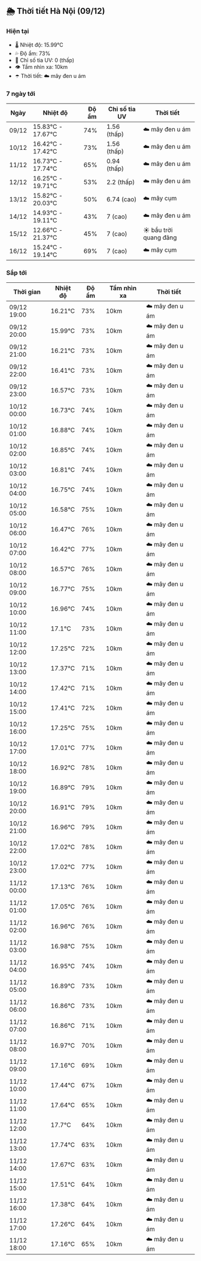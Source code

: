 ## 🌦️ Thời tiết Hà Nội (09/12)

### Hiện tại

- 🌡️ Nhiệt độ: 15.99℃
- 💦 Độ ẩm: 73%
- 🌟 Chỉ số tia UV: 0 (thấp)
- 👁️ Tầm nhìn xa: 10km
- ☂️ Thời tiết: ☁️ mây đen u ám

### 7 ngày tới

| Ngày | Nhiệt độ | Độ ẩm | Chỉ số tia UV | Thời tiết |
| --- | --- | --- | --- | --- |
| 09/12 | 15.83℃ - 17.67℃ | 74% | 1.56 (thấp) | ☁️ mây đen u ám |
| 10/12 | 16.42℃ - 17.42℃ | 73% | 1.56 (thấp) | ☁️ mây đen u ám |
| 11/12 | 16.73℃ - 17.74℃ | 65% | 0.94 (thấp) | ☁️ mây đen u ám |
| 12/12 | 16.25℃ - 19.71℃ | 53% | 2.2 (thấp) | ☁️ mây đen u ám |
| 13/12 | 15.82℃ - 20.03℃ | 50% | 6.74 (cao) | ☁️ mây cụm |
| 14/12 | 14.93℃ - 19.11℃ | 43% | 7 (cao) | ☁️ mây đen u ám |
| 15/12 | 12.66℃ - 21.37℃ | 45% | 7 (cao) | ☀️ bầu trời quang đãng |
| 16/12 | 15.24℃ - 19.14℃ | 69% | 7 (cao) | ☁️ mây cụm |

### Sắp tới

| Thời gian | Nhiệt độ | Độ ẩm | Tầm nhìn xa | Thời tiết |
| --- | --- | --- | --- | --- |
| 09/12 19:00 | 16.21℃ | 73% | 10km | ☁️ mây đen u ám |
| 09/12 20:00 | 15.99℃ | 73% | 10km | ☁️ mây đen u ám |
| 09/12 21:00 | 16.21℃ | 73% | 10km | ☁️ mây đen u ám |
| 09/12 22:00 | 16.41℃ | 73% | 10km | ☁️ mây đen u ám |
| 09/12 23:00 | 16.57℃ | 73% | 10km | ☁️ mây đen u ám |
| 10/12 00:00 | 16.73℃ | 74% | 10km | ☁️ mây đen u ám |
| 10/12 01:00 | 16.88℃ | 74% | 10km | ☁️ mây đen u ám |
| 10/12 02:00 | 16.85℃ | 74% | 10km | ☁️ mây đen u ám |
| 10/12 03:00 | 16.81℃ | 74% | 10km | ☁️ mây đen u ám |
| 10/12 04:00 | 16.75℃ | 74% | 10km | ☁️ mây đen u ám |
| 10/12 05:00 | 16.58℃ | 75% | 10km | ☁️ mây đen u ám |
| 10/12 06:00 | 16.47℃ | 76% | 10km | ☁️ mây đen u ám |
| 10/12 07:00 | 16.42℃ | 77% | 10km | ☁️ mây đen u ám |
| 10/12 08:00 | 16.57℃ | 76% | 10km | ☁️ mây đen u ám |
| 10/12 09:00 | 16.77℃ | 75% | 10km | ☁️ mây đen u ám |
| 10/12 10:00 | 16.96℃ | 74% | 10km | ☁️ mây đen u ám |
| 10/12 11:00 | 17.1℃ | 73% | 10km | ☁️ mây đen u ám |
| 10/12 12:00 | 17.25℃ | 72% | 10km | ☁️ mây đen u ám |
| 10/12 13:00 | 17.37℃ | 71% | 10km | ☁️ mây đen u ám |
| 10/12 14:00 | 17.42℃ | 71% | 10km | ☁️ mây đen u ám |
| 10/12 15:00 | 17.41℃ | 72% | 10km | ☁️ mây đen u ám |
| 10/12 16:00 | 17.25℃ | 75% | 10km | ☁️ mây đen u ám |
| 10/12 17:00 | 17.01℃ | 77% | 10km | ☁️ mây đen u ám |
| 10/12 18:00 | 16.92℃ | 78% | 10km | ☁️ mây đen u ám |
| 10/12 19:00 | 16.89℃ | 79% | 10km | ☁️ mây đen u ám |
| 10/12 20:00 | 16.91℃ | 79% | 10km | ☁️ mây đen u ám |
| 10/12 21:00 | 16.96℃ | 79% | 10km | ☁️ mây đen u ám |
| 10/12 22:00 | 17.02℃ | 78% | 10km | ☁️ mây đen u ám |
| 10/12 23:00 | 17.02℃ | 77% | 10km | ☁️ mây đen u ám |
| 11/12 00:00 | 17.13℃ | 76% | 10km | ☁️ mây đen u ám |
| 11/12 01:00 | 17.05℃ | 76% | 10km | ☁️ mây đen u ám |
| 11/12 02:00 | 16.96℃ | 76% | 10km | ☁️ mây đen u ám |
| 11/12 03:00 | 16.98℃ | 75% | 10km | ☁️ mây đen u ám |
| 11/12 04:00 | 16.95℃ | 74% | 10km | ☁️ mây đen u ám |
| 11/12 05:00 | 16.89℃ | 73% | 10km | ☁️ mây đen u ám |
| 11/12 06:00 | 16.86℃ | 73% | 10km | ☁️ mây đen u ám |
| 11/12 07:00 | 16.86℃ | 71% | 10km | ☁️ mây đen u ám |
| 11/12 08:00 | 16.97℃ | 70% | 10km | ☁️ mây đen u ám |
| 11/12 09:00 | 17.16℃ | 69% | 10km | ☁️ mây đen u ám |
| 11/12 10:00 | 17.44℃ | 67% | 10km | ☁️ mây đen u ám |
| 11/12 11:00 | 17.64℃ | 65% | 10km | ☁️ mây đen u ám |
| 11/12 12:00 | 17.7℃ | 64% | 10km | ☁️ mây đen u ám |
| 11/12 13:00 | 17.74℃ | 63% | 10km | ☁️ mây đen u ám |
| 11/12 14:00 | 17.67℃ | 63% | 10km | ☁️ mây đen u ám |
| 11/12 15:00 | 17.51℃ | 64% | 10km | ☁️ mây đen u ám |
| 11/12 16:00 | 17.38℃ | 64% | 10km | ☁️ mây đen u ám |
| 11/12 17:00 | 17.26℃ | 64% | 10km | ☁️ mây đen u ám |
| 11/12 18:00 | 17.16℃ | 65% | 10km | ☁️ mây đen u ám |

